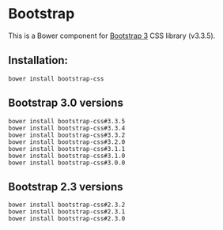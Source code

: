 # Bootstrap


This is a Bower component for [Bootstrap 3](http://getbootstrap.com/) CSS library (v3.3.5).

## Installation:

`bower install bootstrap-css`

## Bootstrap 3.0 versions

```
bower install bootstrap-css#3.3.5
bower install bootstrap-css#3.3.4
bower install bootstrap-css#3.3.2
bower install bootstrap-css#3.2.0
bower install bootstrap-css#3.1.1
bower install bootstrap-css#3.1.0
bower install bootstrap-css#3.0.0
```


## Bootstrap 2.3 versions

```
bower install bootstrap-css#2.3.2
bower install bootstrap-css#2.3.1
bower install bootstrap-css#2.3.0
```
